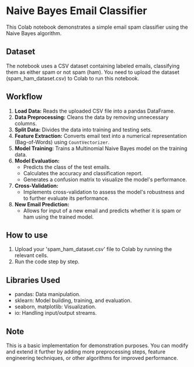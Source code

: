 # Naive Bayes Email Classifier

This Colab notebook demonstrates a simple email spam classifier using the Naive Bayes algorithm. 

## Dataset

The notebook uses a CSV dataset containing labeled emails, classifying them as either spam or not spam (ham). You need to upload the dataset (spam_ham_dataset.csv) to Colab to run this notebook. 

## Workflow

1. **Load Data:** Reads the uploaded CSV file into a pandas DataFrame.
2. **Data Preprocessing:** Cleans the data by removing unnecessary columns.
3. **Split Data:** Divides the data into training and testing sets.
4. **Feature Extraction:**  Converts email text into a numerical representation (Bag-of-Words) using `CountVectorizer`.
5. **Model Training:** Trains a Multinomial Naive Bayes model on the training data.
6. **Model Evaluation:** 
    - Predicts the class of the test emails.
    - Calculates the accuracy and classification report.
    - Generates a confusion matrix to visualize the model's performance.
7. **Cross-Validation:**
    - Implements cross-validation to assess the model's robustness and to further evaluate its performance.
8. **New Email Prediction:**
    - Allows for input of a new email and predicts whether it is spam or ham using the trained model.


## How to use

1. Upload your 'spam_ham_dataset.csv' file to Colab by running the relevant cells.
2. Run the code step by step.


## Libraries Used

- pandas: Data manipulation.
- sklearn: Model building, training, and evaluation.
- seaborn, matplotlib: Visualization.
- io: Handling input/output streams.

## Note
 This is a basic implementation for demonstration purposes. You can modify and extend it further by adding more preprocessing steps, feature engineering techniques, or other algorithms for improved performance. 
